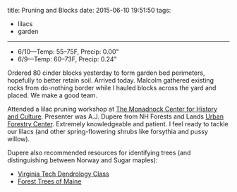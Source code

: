 title: Pruning and Blocks
date: 2015-06-10 19:51:50
tags:
  - lilacs
  - garden
---

- 6/10&mdash;Temp: 55&ndash;75F, Precip: 0.00"
- 6/9&mdash;Temp: 60&ndash;73F, Precip: 0.24"

Ordered 80 cinder blocks yesterday to form garden bed perimeters, hopefully to
better retain soil. Arrived today. Malcolm gathered existing rocks from
do-nothing border while I hauled blocks across the yard and placed. We make a
good team.

Attended a lilac pruning workshop at
[The Monadnock Center for History and Culture](http://monadnockcenter.org/).
Presenter was A.J. Dupere from NH Forests and Lands
[Urban Forestry Center](http://www.nhdfl.org/land-conservation/urban-forestry-center/).
Extremely knowledgeable and patient. I feel ready to tackle our lilacs (and
other spring-flowering shrubs like forsythia and pussy willow).

Dupere also recommended resources for identifying trees (and distinguishing
between Norway and Sugar maples):

- [Virginia Tech Dendrology Class](http://dendro.cnre.vt.edu/dendrology/main.htm)
- [Forest Trees of Maine](http://www.maine.gov/dacf/mfs/publications/handbooks_guides/forest_trees/index.html)
